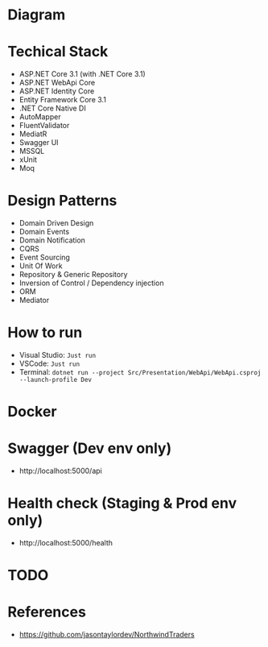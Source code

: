 # Diagram

# Techical Stack
- ASP.NET Core 3.1 (with .NET Core 3.1)
- ASP.NET WebApi Core
- ASP.NET Identity Core
- Entity Framework Core 3.1
- .NET Core Native DI
- AutoMapper
- FluentValidator
- MediatR
- Swagger UI
- MSSQL
- xUnit
- Moq

# Design Patterns
- Domain Driven Design
- Domain Events
- Domain Notification
- CQRS
- Event Sourcing
- Unit Of Work
- Repository & Generic Repository
- Inversion of Control / Dependency injection
- ORM
- Mediator

# How to run
- Visual Studio: `Just run`
- VSCode: `Just run`
- Terminal: `dotnet run --project Src/Presentation/WebApi/WebApi.csproj --launch-profile Dev`

# Docker

# Swagger (Dev env only)
- http://localhost:5000/api

# Health check (Staging & Prod env only)
- http://localhost:5000/health

# TODO

# References
- https://github.com/jasontaylordev/NorthwindTraders